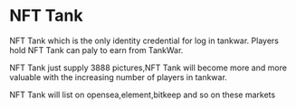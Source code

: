 # NFT Tank

NFT Tank which is the only identity credential for log in tankwar. Players hold NFT Tank can paly to earn from TankWar.

NFT Tank just supply 3888 pictures,NFT Tank will become more and more valuable with the increasing number of players in tankwar.

NFT Tank will list on opensea,element,bitkeep and so on these markets
